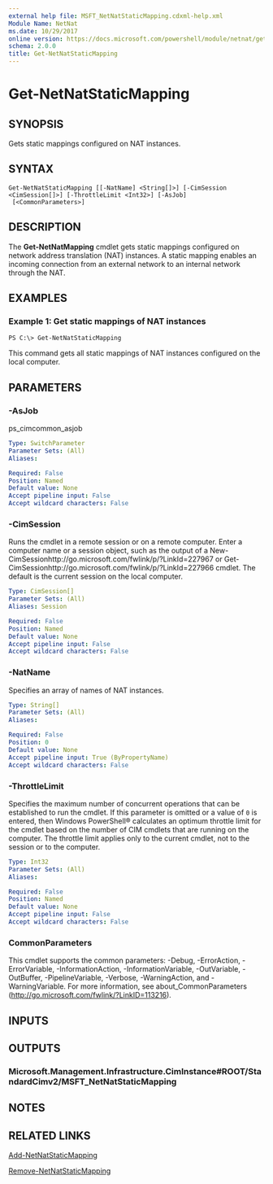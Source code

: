 ```yaml
---
external help file: MSFT_NetNatStaticMapping.cdxml-help.xml
Module Name: NetNat
ms.date: 10/29/2017
online version: https://docs.microsoft.com/powershell/module/netnat/get-netnatstaticmapping?view=windowsserver2012r2-ps&wt.mc_id=ps-gethelp
schema: 2.0.0
title: Get-NetNatStaticMapping
---
```


# Get-NetNatStaticMapping

## SYNOPSIS
Gets static mappings configured on NAT instances.

## SYNTAX

```
Get-NetNatStaticMapping [[-NatName] <String[]>] [-CimSession <CimSession[]>] [-ThrottleLimit <Int32>] [-AsJob]
 [<CommonParameters>]
```

## DESCRIPTION
The **Get-NetNatMapping** cmdlet gets static mappings configured on network address translation (NAT) instances.
A static mapping enables an incoming connection from an external network to an internal network through the NAT.

## EXAMPLES

### Example 1: Get static mappings of NAT instances
```
PS C:\> Get-NetNatStaticMapping
```

This command gets all static mappings of NAT instances configured on the local computer.

## PARAMETERS

### -AsJob
ps_cimcommon_asjob

```yaml
Type: SwitchParameter
Parameter Sets: (All)
Aliases: 

Required: False
Position: Named
Default value: None
Accept pipeline input: False
Accept wildcard characters: False
```

### -CimSession
Runs the cmdlet in a remote session or on a remote computer.
Enter a computer name or a session object, such as the output of a New-CimSessionhttp://go.microsoft.com/fwlink/p/?LinkId=227967 or Get-CimSessionhttp://go.microsoft.com/fwlink/p/?LinkId=227966 cmdlet.
The default is the current session on the local computer.

```yaml
Type: CimSession[]
Parameter Sets: (All)
Aliases: Session

Required: False
Position: Named
Default value: None
Accept pipeline input: False
Accept wildcard characters: False
```

### -NatName
Specifies an array of names of NAT instances.

```yaml
Type: String[]
Parameter Sets: (All)
Aliases: 

Required: False
Position: 0
Default value: None
Accept pipeline input: True (ByPropertyName)
Accept wildcard characters: False
```

### -ThrottleLimit
Specifies the maximum number of concurrent operations that can be established to run the cmdlet.
If this parameter is omitted or a value of `0` is entered, then Windows PowerShell® calculates an optimum throttle limit for the cmdlet based on the number of CIM cmdlets that are running on the computer.
The throttle limit applies only to the current cmdlet, not to the session or to the computer.

```yaml
Type: Int32
Parameter Sets: (All)
Aliases: 

Required: False
Position: Named
Default value: None
Accept pipeline input: False
Accept wildcard characters: False
```

### CommonParameters
This cmdlet supports the common parameters: -Debug, -ErrorAction, -ErrorVariable, -InformationAction, -InformationVariable, -OutVariable, -OutBuffer, -PipelineVariable, -Verbose, -WarningAction, and -WarningVariable. For more information, see about_CommonParameters (http://go.microsoft.com/fwlink/?LinkID=113216).

## INPUTS

## OUTPUTS

### Microsoft.Management.Infrastructure.CimInstance#ROOT/StandardCimv2/MSFT_NetNatStaticMapping

## NOTES

## RELATED LINKS

[Add-NetNatStaticMapping](./Add-NetNatStaticMapping.md)

[Remove-NetNatStaticMapping](./Remove-NetNatStaticMapping.md)

